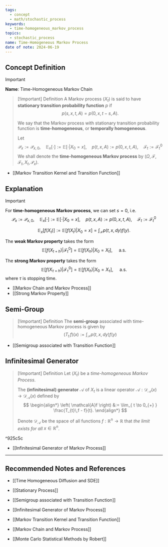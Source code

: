 ```yaml
---
tags:
  - concept
  - math/stochastic_process
keywords:
  - time-homogeneous_markov_process
topics:
  - stochastic_process
name: Time-Homogeneous Markov Process
date of note: 2024-06-19
---
```


## Concept Definition

>[!important]
>**Name**: Time-Homogeneous Markov Chain

>[!important] Definition
>A Markov process $(X_{t})$ is said to have **stationary transition probability function** $p$ if 
>$$
>p(s, x, t, A) = p(0, x, t-s, A).
>$$
>
>We say that the Markov process with stationary transition probability function is **time-homogeneous**, or **temporally homogeneous**.
>
>Let
>$$
>\mathcal{P}_{x} := \mathcal{P}_{x,0}, \quad  \mathbb{E}_{x}[\cdot] := \mathbb{E}\left[\cdot | X_{0} = x\right], \quad p(t, x, A) := p(0, x, t, A), \quad \mathscr{F}_{t} := \mathscr{F}_{t}^{0} 
>$$
>We shall denote the **time-homogeneous Markov process** by $(\Omega, \mathscr{F}, \mathscr{F}_{t}, X_{t}, \mathcal{P}_{x})$.

- [[Markov Transition Kernel and Transition Function]]
## Explanation

>[!important]
>For **time-homogeneous Markov process**, we can set $s=0$, i.e.
>$$
>\mathcal{P}_{x} := \mathcal{P}_{x,0}, \quad  \mathbb{E}_{x}[\cdot] := \mathbb{E}\left[\cdot | X_{0} = x\right], \quad p(t, x, A) := p(0, x, t, A), \quad \mathscr{F}_{t} := \mathscr{F}_{t}^{0} 
>$$
>
>$$
> \mathbb{E}_{x}\left[ f(X_{t}) \right]  := \mathbb{E}\left[f(X_{t}) | X_{0} = x\right] = \int_{\mathcal{X}}p(t, x, dy)f(y).
>$$
>
>The **weak Markov property** takes the form
>$$
> \mathbb{E}\left[ f(X_{t+h}) | \mathscr{F}_{t}^{0}\right] = \mathbb{E}\left[ f(X_{h}) | X_{0} = X_{t}\right], \quad \text{ a.s.}
>$$
>
>The **strong Markov property** takes the form
>$$
> \mathbb{E}\left[ f(X_{\tau + h}) | \mathscr{F}_{\tau}^{0}\right] = \mathbb{E}\left[ f(X_{h}) | X_{0} = X_{\tau}\right], \quad \text{ a.s.}
>$$
>where $\tau$ is stopping time.

- [[Markov Chain and Markov Process]]
- [[Strong Markov Property]]

## Semi-Group

>[!important] Definition
>The **semi-group** associated with time-homogeneous Markov process is given by
>$$
>\left( T_{t}\,f \right)(x) :=  \int_{\mathcal{X}}p(t, x, dy)f(y)
>$$

- [[Semigroup associated with Transition Function]]


## Infinitesimal Generator

>[!important] Definition
>Let $(X_{t})$ be a *time-homogeneous Markov Process*.
>
>The **(infinitesimal) generator** $\mathcal{A}$ of $X_{t}$ is a linear operator $\mathcal{A}: \mathcal{D}_{\mathcal{A}}(x) \to \mathcal{D}_{\mathcal{A}}(x)$ defined by 
>$$
>\begin{align*}
>\left( \mathcal{A}f \right) &:= \lim_{ t \to 0_{+} }   \frac{T_{t}\,f  - f}{t}.
>\end{align*}
>$$
>
>Denote $\mathcal{D}_{\mathcal{A}}$ be the space of all functions  $f: \mathbb{R}^n \to \mathbb{R}$ that *the limit exists for all* $x\in \mathbb{R}^n$.

^925c5c

- [[Infinitesimal Generator of Markov Process]]



-----------
##  Recommended Notes and References


- [[Time Homogeneous Diffusion and SDE]]
- [[Stationary Process]]
- [[Semigroup associated with Transition Function]]
- [[Infinitesimal Generator of Markov Process]]

- [[Markov Transition Kernel and Transition Function]]
- [[Markov Chain and Markov Process]]

- [[Monte Carlo Statistical Methods by Robert]]
